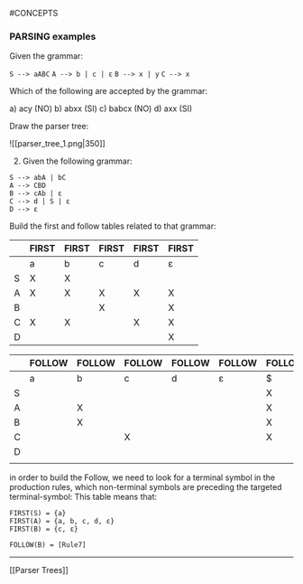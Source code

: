#CONCEPTS 

### PARSING examples

Given the grammar: 

`S --> aABC`
`A --> b | c | ε`
`B --> x | y`
`C --> x`

Which of the following are accepted by the grammar: 

a) acy          (NO)
b) abxx        (SI)
c) babcx      (NO)
d) axx           (SI)

Draw the parser tree: 

![[parser_tree_1.png|350]]

2. Given the following grammar: 

```
S --> abA | bC
A --> CBD
B --> cAb | ε
C --> d | S | ε
D --> ε
```

Build the first and follow tables related to that grammar: 

|     | FIRST | FIRST | FIRST | FIRST | FIRST |
| --- | ----- | ----- | ----- | ----- | ----- |
|     | a     | b     | c     | d     | ε     |
| S   | X     | X     |       |       |       |
| A   | X     | X     | X     | X     | X     |
| B   |       |       | X     |       | X     |
| C   | X     | X     |       | X     | X     |
| D   |       |       |       |       | X     |

|     | FOLLOW | FOLLOW | FOLLOW | FOLLOW | FOLLOW | FOLLOW |
| --- | ------ | ------ | ------ | ------ | ------ | ------ |
|     | a      | b      | c      | d      | ε      | $      |
| S   |        |        |        |        |        | X      |
| A   |        | X      |        |        |        | X      |
| B   |        | X      |        |        |        | X      |
| C   |        |        | X      |        |        | X      |
| D   |        |        |        |        |        |        |
|     |        |        |        |        |        |        |

in order to build the Follow, we need to look for a terminal symbol in the production rules, which non-terminal symbols are preceding the targeted terminal-symbol: 
This table means that: 

```
FIRST(S) = {a}
FIRST(A) = {a, b, c, d, ε}
FIRST(B) = {c, ε}

FOLLOW(B) = [Rule7]
```

---

[[Parser Trees]]
